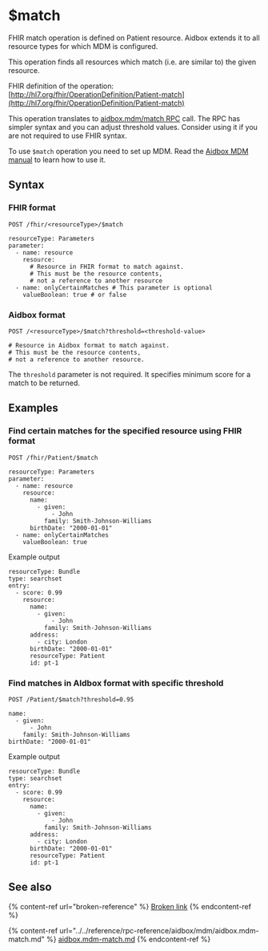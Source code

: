 # $match

FHIR match operation is defined on Patient resource. Aidbox extends it to all resource types for which MDM is configured.

This operation finds all resources which match (i.e. are similar to) the given resource.

FHIR definition of the operation: [http://hl7.org/fhir/OperationDefinition/Patient-match](http://hl7.org/fhir/OperationDefinition/Patient-match)

This operation translates to [aidbox.mdm/match RPC](../../reference/rpc-reference/aidbox/mdm/aidbox.mdm-match.md) call. The RPC has simpler syntax and you can adjust threshold values. Consider using it if you are not required to use FHIR syntax.

To use `$match` operation you need to set up MDM. Read the [Aidbox MDM manual](broken-reference) to learn how to use it.

## Syntax

### FHIR format

```
POST /fhir/<resourceType>/$match

resourceType: Parameters
parameter:
  - name: resource
    resource:
      # Resource in FHIR format to match against.
      # This must be the resource contents,
      # not a reference to another resource
  - name: onlyCertainMatches # This parameter is optional
    valueBoolean: true # or false
```

### Aidbox format

```
POST /<resourceType>/$match?threshold=<threshold-value>

# Resource in Aidbox format to match against.
# This must be the resource contents,
# not a reference to another resource.
```

The `threshold` parameter is not required. It specifies minimum score for a match to be returned.

## Examples

### Find certain matches for the specified resource using FHIR format

```
POST /fhir/Patient/$match

resourceType: Parameters
parameter:
  - name: resource
    resource:
      name:
        - given:
            - John
          family: Smith-Johnson-Williams
      birthDate: "2000-01-01"
  - name: onlyCertainMatches
    valueBoolean: true
```

Example output

```
resourceType: Bundle
type: searchset
entry:
  - score: 0.99
    resource:
      name:
        - given:
            - John
          family: Smith-Johnson-Williams
      address:
        - city: London
      birthDate: "2000-01-01"
      resourceType: Patient
      id: pt-1
```

### Find matches in AIdbox format with specific threshold

```
POST /Patient/$match?threshold=0.95

name:
  - given:
      - John
    family: Smith-Johnson-Williams
birthDate: "2000-01-01"
```

Example output

```
resourceType: Bundle
type: searchset
entry:
  - score: 0.99
    resource:
      name:
        - given:
            - John
          family: Smith-Johnson-Williams
      address:
        - city: London
      birthDate: "2000-01-01"
      resourceType: Patient
      id: pt-1
```

## See also

{% content-ref url="broken-reference" %}
[Broken link](broken-reference)
{% endcontent-ref %}

{% content-ref url="../../reference/rpc-reference/aidbox/mdm/aidbox.mdm-match.md" %}
[aidbox.mdm-match.md](../../reference/rpc-reference/aidbox/mdm/aidbox.mdm-match.md)
{% endcontent-ref %}
